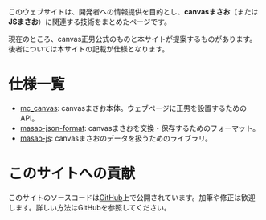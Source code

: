 このウェブサイトは、開発者への情報提供を目的とし、**canvasまさお**（または**JSまさお**）に関連する技術をまとめたページです。

現在のところ、canvas正男公式のものと本サイトが提案するものがあります。後者については本サイトの記載が仕様となります。

# 仕様一覧

* [mc_canvas](/mc_canvas/): canvasまさお本体。ウェブページに正男を設置するためのAPI。
* [masao-json-format](/masao-json-format/): canvasまさおを交換・保存するためのフォーマット。
* [masao-js](/masao-js/): canvasまさおのデータを扱うためのライブラリ。

# このサイトへの貢献

このサイトのソースコードは[GitHub](https://github.com/uhyo/spec-masao)上で公開されています。加筆や修正は歓迎します。詳しい方法はGitHubを参照してください。
